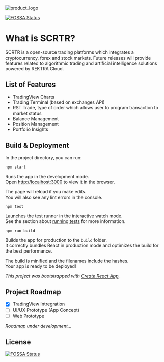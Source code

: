 ![product_logo](https://d2mxuefqeaa7sj.cloudfront.net/s_6DD6E0146B575E6511BE2FA401896C4D2AA462148DDDD87187579A4495CE0E65_1545499142369_TREKT.png)


[![FOSSA Status](https://app.fossa.io/api/projects/git%2Bgithub.com%2Frektra-network%2FSCRTR.svg?type=shield)](https://app.fossa.io/projects/git%2Bgithub.com%2Frektra-network%2FSCRTR?ref=badge_shield)

# What is SCRTR?

SCRTR is a open-source trading platforms which integrates a
cryptocurrency, forex and stock markets. Future releases will provide features related to algorithmic trading and artificial intelligence solutions powered by REKTRA Cloud.


## List of Features
- TradingView Charts
- Trading Terminal (based on exchanges API)
- RST Trade, type of order which allows user to program transaction to market status
- Balance Management
- Position Management
- Portfolio Insights

## Build & Deployment

In the project directory, you can run:

`npm start`

Runs the app in the development mode.<br>
Open [http://localhost:3000](http://localhost:3000) to view it in the browser.

The page will reload if you make edits.<br>
You will also see any lint errors in the console.

`npm test`

Launches the test runner in the interactive watch mode.<br>
See the section about [running tests](https://facebook.github.io/create-react-app/docs/running-tests) for more information.

`npm run build`

Builds the app for production to the `build` folder.<br>
It correctly bundles React in production mode and optimizes the build for the best performance.

The build is minified and the filenames include the hashes.<br>
Your app is ready to be deployed!

*This project was bootstrapped with [Create React App](https://github.com/facebook/create-react-app).*

## Project Roadmap
- [x] TradingView Intregration
- [ ] UI/UX Prototype (App Concept)
- [ ] Web Prototype

*Roadmap under development…*

## License
[![FOSSA Status](https://app.fossa.io/api/projects/git%2Bgithub.com%2Frektra-network%2FSCRTR.svg?type=large)](https://app.fossa.io/projects/git%2Bgithub.com%2Frektra-network%2FSCRTR?ref=badge_large)
